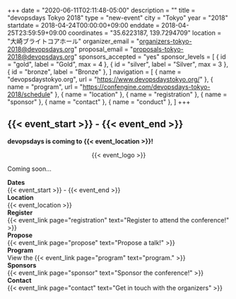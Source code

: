 +++
date = "2020-06-11T02:11:48-05:00"
description = ""
title = "devopsdays Tokyo 2018"
type = "new-event"
city = "Tokyo"
year = "2018"
startdate = 2018-04-24T00:00:00+09:00
enddate = 2018-04-25T23:59:59+09:00
coordinates = "35.6223187, 139.7294709"
location = "大崎ブライトコアホール"
organizer_email = "organizers-tokyo-2018@devopsdays.org"
proposal_email = "proposals-tokyo-2018@devopsdays.org"
sponsors_accepted = "yes"
sponsor_levels = [
    { id = "gold", label = "Gold", max = 4 },
    { id = "silver", label = "Silver", max = 3 },
    { id = "bronze", label = "Bronze" },
]
navigation = [
    { name = "devopsdaystokyo.org", url = "https://www.devopsdaystokyo.org/" },
    { name = "program", url = "https://confengine.com/devopsdays-tokyo-2018/schedule" },
    { name = "location" },
    { name = "registration" },
    { name = "sponsor" },
    { name = "contact" },
    { name = "conduct" },
]
+++
<h2>{{< event_start >}} - {{< event_end >}}</h2>


**devopsdays is coming to {{< event_location >}}!**

<div style="text-align:center;">
  {{< event_logo >}}
</div>

Coming soon...

<div class = "row">
  <div class = "col-md-2">
    <strong>Dates</strong>
  </div>
  <div class = "col-md-8">
    {{< event_start >}} - {{< event_end >}}
  </div>
</div>

<div class = "row">
  <div class = "col-md-2">
    <strong>Location</strong>
  </div>
  <div class = "col-md-8">
    {{< event_location >}}
  </div>
</div>

<div class = "row">
  <div class = "col-md-2">
    <strong>Register</strong>
  </div>
  <div class = "col-md-8">
    {{< event_link page="registration" text="Register to attend the conference!" >}}
  </div>
</div>

<div class = "row">
  <div class = "col-md-2">
    <strong>Propose</strong>
  </div>
  <div class = "col-md-8">
    {{< event_link page="propose" text="Propose a talk!" >}}
  </div>
</div>

<div class = "row">
  <div class = "col-md-2">
    <strong>Program</strong>
  </div>
  <div class = "col-md-8">
    View the {{< event_link page="program" text="program." >}}
  </div>
</div>

<!-- <div class = "row">
  <div class = "col-md-2">
    <strong>Speakers</strong>
  </div>
  <div class = "col-md-8">
    Check out the {{< event_link page="speakers" text="speakers!" >}}
  </div>
</div> -->

<div class = "row">
  <div class = "col-md-2">
    <strong>Sponsors</strong>
  </div>
  <div class = "col-md-8">
    {{< event_link page="sponsor" text="Sponsor the conference!" >}}
  </div>
</div>

<div class = "row">
  <div class = "col-md-2">
    <strong>Contact</strong>
  </div>
  <div class = "col-md-8">
    {{< event_link page="contact" text="Get in touch with the organizers" >}}
  </div>
</div>

<!--
{{< event_twitter >}}
-->
